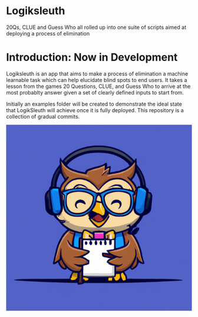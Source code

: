 # Logiksleuth
20Qs, CLUE and Guess Who all rolled up into one suite of scripts aimed at deploying a process of elimination 


# Introduction: Now in Development
Logiksleuth is an app that aims to make a process of elimination a machine learnable task which can help elucidate
blind spots to end users. It takes a lesson from the games 20 Questions, CLUE, and Guess Who to arrive at the
most probablty answer given a set of clearly defined inputs to start from. 

Initially an examples folder will be created to demonstrate the ideal state that LogikSleuth will achieve once
it is fully deployed. This repository is a collection of gradual commits.

![Cartoon of an owl sleuth](owlsleuth.png)
<br>
